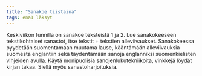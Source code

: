 ```yaml
---
title: "Sanakoe tiistaina"
tags: ena1 läksyt
---
```


Keskiviikon tunnilla on sanakoe teksteistä 1 ja 2. Lue sanakokeeseen tekstikohtaiset sanastot, itse tekstit + tekstien alleviivaukset. Sanakokeessa pyydetään suomentamaan muutama lause, kääntämään alleviivauksia suomesta englantiin sekä täydentämään sanoja englanniksi suomenkielisten vihjeiden avulla. Käytä monipuolisia sanojenlukutekniikoita, vinkkejä löydät kirjan takaa. Siellä myös sanastoharjoituksia.
